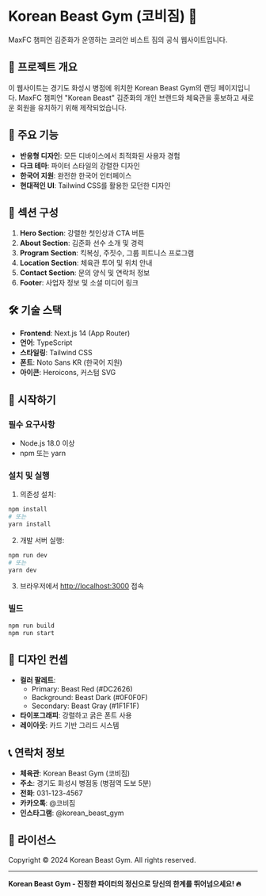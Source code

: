 # Korean Beast Gym (코비짐) 🥊

MaxFC 챔피언 김준화가 운영하는 코리안 비스트 짐의 공식 웹사이트입니다.

## 🌟 프로젝트 개요

이 웹사이트는 경기도 화성시 병점에 위치한 Korean Beast Gym의 랜딩 페이지입니다. MaxFC 챔피언 "Korean Beast" 김준화의 개인 브랜드와 체육관을 홍보하고 새로운 회원을 유치하기 위해 제작되었습니다.

## 🎯 주요 기능

- **반응형 디자인**: 모든 디바이스에서 최적화된 사용자 경험
- **다크 테마**: 파이터 스타일의 강렬한 디자인
- **한국어 지원**: 완전한 한국어 인터페이스
- **현대적인 UI**: Tailwind CSS를 활용한 모던한 디자인

## 📱 섹션 구성

1. **Hero Section**: 강렬한 첫인상과 CTA 버튼
2. **About Section**: 김준화 선수 소개 및 경력
3. **Program Section**: 킥복싱, 주짓수, 그룹 피트니스 프로그램
4. **Location Section**: 체육관 투어 및 위치 안내
5. **Contact Section**: 문의 양식 및 연락처 정보
6. **Footer**: 사업자 정보 및 소셜 미디어 링크

## 🛠 기술 스택

- **Frontend**: Next.js 14 (App Router)
- **언어**: TypeScript
- **스타일링**: Tailwind CSS
- **폰트**: Noto Sans KR (한국어 지원)
- **아이콘**: Heroicons, 커스텀 SVG

## 🚀 시작하기

### 필수 요구사항

- Node.js 18.0 이상
- npm 또는 yarn

### 설치 및 실행

1. 의존성 설치:
```bash
npm install
# 또는
yarn install
```

2. 개발 서버 실행:
```bash
npm run dev
# 또는
yarn dev
```

3. 브라우저에서 [http://localhost:3000](http://localhost:3000) 접속

### 빌드

```bash
npm run build
npm run start
```

## 🎨 디자인 컨셉

- **컬러 팔레트**: 
  - Primary: Beast Red (#DC2626)
  - Background: Beast Dark (#0F0F0F)
  - Secondary: Beast Gray (#1F1F1F)
- **타이포그래피**: 강렬하고 굵은 폰트 사용
- **레이아웃**: 카드 기반 그리드 시스템

## 📞 연락처 정보

- **체육관**: Korean Beast Gym (코비짐)
- **주소**: 경기도 화성시 병점동 (병점역 도보 5분)
- **전화**: 031-123-4567
- **카카오톡**: @코비짐
- **인스타그램**: @korean_beast_gym

## 📝 라이선스

Copyright © 2024 Korean Beast Gym. All rights reserved.

---

**Korean Beast Gym - 진정한 파이터의 정신으로 당신의 한계를 뛰어넘으세요! 🔥** 
